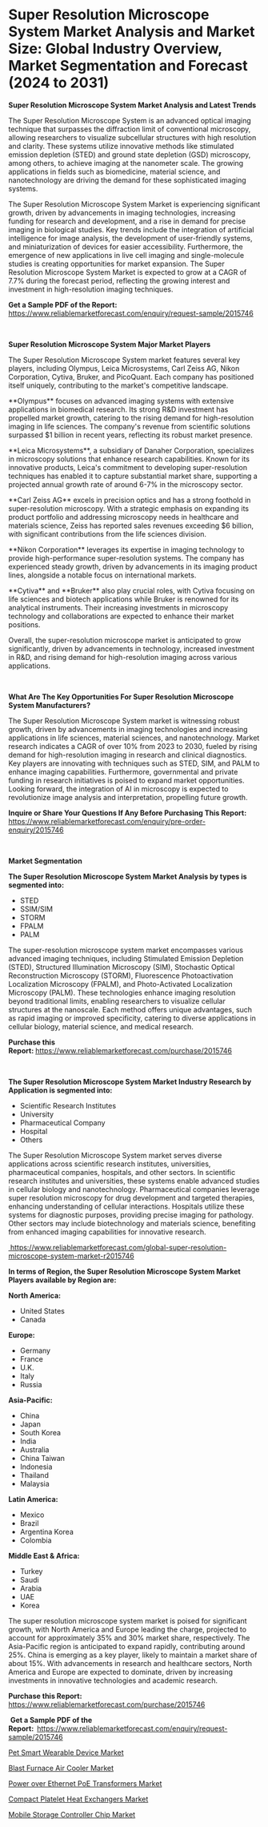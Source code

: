 <p><h1>Super Resolution Microscope System Market Analysis and Market Size: Global Industry Overview, Market Segmentation and Forecast (2024 to 2031)</h1></p><p><strong>Super Resolution Microscope System Market Analysis and Latest Trends</strong></p>
<p><p>The Super Resolution Microscope System is an advanced optical imaging technique that surpasses the diffraction limit of conventional microscopy, allowing researchers to visualize subcellular structures with high resolution and clarity. These systems utilize innovative methods like stimulated emission depletion (STED) and ground state depletion (GSD) microscopy, among others, to achieve imaging at the nanometer scale. The growing applications in fields such as biomedicine, material science, and nanotechnology are driving the demand for these sophisticated imaging systems.</p><p>The Super Resolution Microscope System Market is experiencing significant growth, driven by advancements in imaging technologies, increasing funding for research and development, and a rise in demand for precise imaging in biological studies. Key trends include the integration of artificial intelligence for image analysis, the development of user-friendly systems, and miniaturization of devices for easier accessibility. Furthermore, the emergence of new applications in live cell imaging and single-molecule studies is creating opportunities for market expansion. The Super Resolution Microscope System Market is expected to grow at a CAGR of 7.7% during the forecast period, reflecting the growing interest and investment in high-resolution imaging techniques.</p></p>
<p><strong>Get a Sample PDF of the Report:&nbsp;</strong> <a href="https://www.reliablemarketforecast.com/enquiry/request-sample/2015746?utm_campaign=1082&utm_medium=2&utm_source=Github&utm_content=ia&utm_term=27102024&utm_id=super-resolution-microscope-system">https://www.reliablemarketforecast.com/enquiry/request-sample/2015746</a></p>
<p>&nbsp;</p>
<p><strong>Super Resolution Microscope System Major Market Players</strong></p>
<p><p>The Super Resolution Microscope System market features several key players, including Olympus, Leica Microsystems, Carl Zeiss AG, Nikon Corporation, Cytiva, Bruker, and PicoQuant. Each company has positioned itself uniquely, contributing to the market's competitive landscape.</p><p>**Olympus** focuses on advanced imaging systems with extensive applications in biomedical research. Its strong R&D investment has propelled market growth, catering to the rising demand for high-resolution imaging in life sciences. The company's revenue from scientific solutions surpassed $1 billion in recent years, reflecting its robust market presence.</p><p>**Leica Microsystems**, a subsidiary of Danaher Corporation, specializes in microscopy solutions that enhance research capabilities. Known for its innovative products, Leica's commitment to developing super-resolution techniques has enabled it to capture substantial market share, supporting a projected annual growth rate of around 6-7% in the microscopy sector.</p><p>**Carl Zeiss AG** excels in precision optics and has a strong foothold in super-resolution microscopy. With a strategic emphasis on expanding its product portfolio and addressing microscopy needs in healthcare and materials science, Zeiss has reported sales revenues exceeding $6 billion, with significant contributions from the life sciences division.</p><p>**Nikon Corporation** leverages its expertise in imaging technology to provide high-performance super-resolution systems. The company has experienced steady growth, driven by advancements in its imaging product lines, alongside a notable focus on international markets.</p><p>**Cytiva** and **Bruker** also play crucial roles, with Cytiva focusing on life sciences and biotech applications while Bruker is renowned for its analytical instruments. Their increasing investments in microscopy technology and collaborations are expected to enhance their market positions.</p><p>Overall, the super-resolution microscope market is anticipated to grow significantly, driven by advancements in technology, increased investment in R&D, and rising demand for high-resolution imaging across various applications.</p></p>
<p>&nbsp;</p>
<p><strong>What Are The Key Opportunities For Super Resolution Microscope System Manufacturers?</strong></p>
<p><p>The Super Resolution Microscope System market is witnessing robust growth, driven by advancements in imaging technologies and increasing applications in life sciences, material sciences, and nanotechnology. Market research indicates a CAGR of over 10% from 2023 to 2030, fueled by rising demand for high-resolution imaging in research and clinical diagnostics. Key players are innovating with techniques such as STED, SIM, and PALM to enhance imaging capabilities. Furthermore, governmental and private funding in research initiatives is poised to expand market opportunities. Looking forward, the integration of AI in microscopy is expected to revolutionize image analysis and interpretation, propelling future growth.</p></p>
<p><strong>Inquire or Share Your Questions If Any Before Purchasing This Report:</strong> <a href="https://www.reliablemarketforecast.com/enquiry/pre-order-enquiry/2015746?utm_campaign=1082&utm_medium=2&utm_source=Github&utm_content=ia&utm_term=27102024&utm_id=super-resolution-microscope-system">https://www.reliablemarketforecast.com/enquiry/pre-order-enquiry/2015746</a></p>
<p>&nbsp;</p>
<p><strong>Market Segmentation</strong></p>
<p><strong>The Super Resolution Microscope System Market Analysis by types is segmented into:</strong></p>
<p><ul><li>STED</li><li>SSIM/SIM</li><li>STORM</li><li>FPALM</li><li>PALM</li></ul></p>
<p><p>The super-resolution microscope system market encompasses various advanced imaging techniques, including Stimulated Emission Depletion (STED), Structured Illumination Microscopy (SIM), Stochastic Optical Reconstruction Microscopy (STORM), Fluorescence Photoactivation Localization Microscopy (FPALM), and Photo-Activated Localization Microscopy (PALM). These technologies enhance imaging resolution beyond traditional limits, enabling researchers to visualize cellular structures at the nanoscale. Each method offers unique advantages, such as rapid imaging or improved specificity, catering to diverse applications in cellular biology, material science, and medical research.</p></p>
<p><strong>Purchase this Report:&nbsp;</strong><a href="https://www.reliablemarketforecast.com/purchase/2015746?utm_campaign=1082&utm_medium=2&utm_source=Github&utm_content=ia&utm_term=27102024&utm_id=super-resolution-microscope-system">https://www.reliablemarketforecast.com/purchase/2015746</a></p>
<p>&nbsp;</p>
<p><strong>The Super Resolution Microscope System Market Industry Research by Application is segmented into:</strong></p>
<p><ul><li>Scientific Research Institutes</li><li>University</li><li>Pharmaceutical Company</li><li>Hospital</li><li>Others</li></ul></p>
<p><p>The Super Resolution Microscope System market serves diverse applications across scientific research institutes, universities, pharmaceutical companies, hospitals, and other sectors. In scientific research institutes and universities, these systems enable advanced studies in cellular biology and nanotechnology. Pharmaceutical companies leverage super resolution microscopy for drug development and targeted therapies, enhancing understanding of cellular interactions. Hospitals utilize these systems for diagnostic purposes, providing precise imaging for pathology. Other sectors may include biotechnology and materials science, benefiting from enhanced imaging capabilities for innovative research.</p></p>
<p><a href="https://www.reliablemarketforecast.com/global-super-resolution-microscope-system-market-r2015746?utm_campaign=1082&utm_medium=2&utm_source=Github&utm_content=ia&utm_term=27102024&utm_id=super-resolution-microscope-system">&nbsp;https://www.reliablemarketforecast.com/global-super-resolution-microscope-system-market-r2015746</a></p>
<p><strong>In terms of Region, the Super Resolution Microscope System Market Players available by Region are:</strong></p>
<p>
    <p> <strong> North America: </strong>
        <ul>
            <li>United States</li>
            <li>Canada</li>
        </ul>
        </p> 
    <p> <strong> Europe: </strong>
        <ul>
            <li>Germany</li>
            <li>France</li>
            <li>U.K.</li>
            <li>Italy</li>
            <li>Russia</li>
        </ul>
        </p> 
    <p> <strong> Asia-Pacific: </strong>
        <ul>
            <li>China</li>
            <li>Japan</li>
            <li>South Korea</li>
            <li>India</li>
            <li>Australia</li>
            <li>China Taiwan</li>
            <li>Indonesia</li>
            <li>Thailand</li>
            <li>Malaysia</li>
        </ul>
        </p> 
    <p> <strong> Latin America: </strong>
        <ul>
            <li>Mexico</li>
            <li>Brazil</li>
            <li>Argentina Korea</li>
            <li>Colombia</li>
        </ul>
        </p> 
    <p> <strong> Middle East & Africa: </strong>
        <ul>
            <li>Turkey</li>
            <li>Saudi</li>
            <li>Arabia</li>
            <li>UAE</li>
            <li>Korea</li>
        </ul>
    </p>
    </p>
<p><p>The super resolution microscope system market is poised for significant growth, with North America and Europe leading the charge, projected to account for approximately 35% and 30% market share, respectively. The Asia-Pacific region is anticipated to expand rapidly, contributing around 25%. China is emerging as a key player, likely to maintain a market share of about 15%. With advancements in research and healthcare sectors, North America and Europe are expected to dominate, driven by increasing investments in innovative technologies and academic research.</p></p>
<p><strong>Purchase this Report: </strong><a href="https://www.reliablemarketforecast.com/purchase/2015746?utm_campaign=1082&utm_medium=2&utm_source=Github&utm_content=ia&utm_term=27102024&utm_id=super-resolution-microscope-system">https://www.reliablemarketforecast.com/purchase/2015746</a></p>
<p>&nbsp;<strong>Get a Sample PDF of the Report:&nbsp;&nbsp;</strong><a href="https://www.reliablemarketforecast.com/enquiry/request-sample/2015746?utm_campaign=1082&utm_medium=2&utm_source=Github&utm_content=ia&utm_term=27102024&utm_id=super-resolution-microscope-system">https://www.reliablemarketforecast.com/enquiry/request-sample/2015746</a></p>
<p><strong></strong></p>
<p><p><a href="https://issuu.com/reportprime-2/docs/pet-smart-wearable-device-market-si_0587ba6fc271f5?utm_campaign=1082&utm_medium=2&utm_source=Github&utm_content=ia&utm_term=27102024&utm_id=super-resolution-microscope-system">Pet Smart Wearable Device Market</a></p><p><a href="https://issuu.com/reportprime-2/docs/blast-furnace-air-cooler-market-siz_c33e508c1ced88?utm_campaign=1082&utm_medium=2&utm_source=Github&utm_content=ia&utm_term=27102024&utm_id=super-resolution-microscope-system">Blast Furnace Air Cooler Market</a></p><p><a href="https://github.com/marcouhbmammoc/Market-Research-Report-List-1/blob/main/power-over-ethernet-poe-transformers-market.md?utm_campaign=1082&utm_medium=2&utm_source=Github&utm_content=ia&utm_term=27102024&utm_id=super-resolution-microscope-system">Power over Ethernet PoE Transformers Market</a></p><p><a href="https://www.linkedin.com/pulse/market-dynamics-future-trends-global-compact-platelet-dudtf?utm_campaign=1082&utm_medium=2&utm_source=Github&utm_content=ia&utm_term=27102024&utm_id=super-resolution-microscope-system">Compact Platelet Heat Exchangers Market</a></p><p><a href="https://github.com/judesaxav/Market-Research-Report-List-1/blob/main/mobile-storage-controller-chip-market.md?utm_campaign=1082&utm_medium=2&utm_source=Github&utm_content=ia&utm_term=27102024&utm_id=super-resolution-microscope-system">Mobile Storage Controller Chip Market</a></p></p>